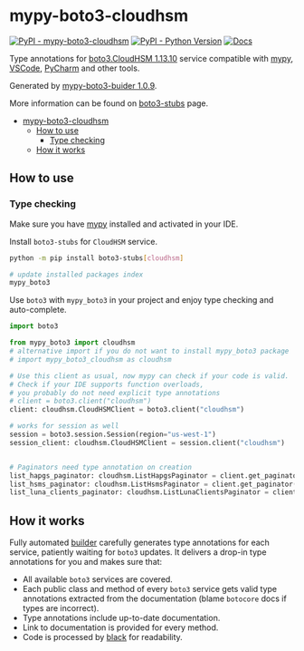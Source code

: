 # mypy-boto3-cloudhsm

[![PyPI - mypy-boto3-cloudhsm](https://img.shields.io/pypi/v/mypy-boto3-cloudhsm.svg?color=blue)](https://pypi.org/project/mypy-boto3-cloudhsm)
[![PyPI - Python Version](https://img.shields.io/pypi/pyversions/mypy-boto3-cloudhsm.svg?color=blue)](https://pypi.org/project/mypy-boto3-cloudhsm)
[![Docs](https://img.shields.io/readthedocs/mypy-boto3-builder.svg?color=blue)](https://mypy-boto3-builder.readthedocs.io/)

Type annotations for
[boto3.CloudHSM 1.13.10](https://boto3.amazonaws.com/v1/documentation/api/1.13.10/reference/services/cloudhsm.html#CloudHSM) service
compatible with [mypy](https://github.com/python/mypy), [VSCode](https://code.visualstudio.com/),
[PyCharm](https://www.jetbrains.com/pycharm/) and other tools.

Generated by [mypy-boto3-buider 1.0.9](https://github.com/vemel/mypy_boto3_builder).

More information can be found on [boto3-stubs](https://pypi.org/project/boto3-stubs/) page.

- [mypy-boto3-cloudhsm](#mypy-boto3-cloudhsm)
  - [How to use](#how-to-use)
    - [Type checking](#type-checking)
  - [How it works](#how-it-works)

## How to use

### Type checking

Make sure you have [mypy](https://github.com/python/mypy) installed and activated in your IDE.

Install `boto3-stubs` for `CloudHSM` service.

```bash
python -m pip install boto3-stubs[cloudhsm]

# update installed packages index
mypy_boto3
```

Use `boto3` with `mypy_boto3` in your project and enjoy type checking and auto-complete.

```python
import boto3

from mypy_boto3 import cloudhsm
# alternative import if you do not want to install mypy_boto3 package
# import mypy_boto3_cloudhsm as cloudhsm

# Use this client as usual, now mypy can check if your code is valid.
# Check if your IDE supports function overloads,
# you probably do not need explicit type annotations
# client = boto3.client("cloudhsm")
client: cloudhsm.CloudHSMClient = boto3.client("cloudhsm")

# works for session as well
session = boto3.session.Session(region="us-west-1")
session_client: cloudhsm.CloudHSMClient = session.client("cloudhsm")


# Paginators need type annotation on creation
list_hapgs_paginator: cloudhsm.ListHapgsPaginator = client.get_paginator("list_hapgs")
list_hsms_paginator: cloudhsm.ListHsmsPaginator = client.get_paginator("list_hsms")
list_luna_clients_paginator: cloudhsm.ListLunaClientsPaginator = client.get_paginator("list_luna_clients")
```

## How it works

Fully automated [builder](https://github.com/vemel/mypy_boto3_builder) carefully generates
type annotations for each service, patiently waiting for `boto3` updates. It delivers
a drop-in type annotations for you and makes sure that:

- All available `boto3` services are covered.
- Each public class and method of every `boto3` service gets valid type annotations
  extracted from the documentation (blame `botocore` docs if types are incorrect).
- Type annotations include up-to-date documentation.
- Link to documentation is provided for every method.
- Code is processed by [black](https://github.com/psf/black) for readability.